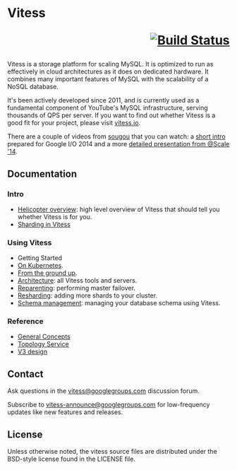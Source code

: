 # Vitess <p align="right">[![Build Status](https://travis-ci.org/junsumida/vitess.svg?branch=master)](https://travis-ci.org/youtube/vitess/builds)</p>

Vitess is a storage platform for scaling MySQL.
It is optimized to run as effectively in cloud architectures as it does on dedicated hardware.
It combines many important features of MySQL with the scalability of a NoSQL database.

It's been actively developed since 2011, and is currently used as
a fundamental component of YouTube's MySQL infrastructure, serving thousands of
QPS per server. If you want to find out whether Vitess is a good fit for your
project, please visit [vitess.io](http://vitess.io).

There are a couple of videos from [sougou](https://github.com/sougou) that you can watch:
a [short intro](http://youtu.be/midJ6b1LkA0) prepared for Google I/O 2014
and a more [detailed presentation from @Scale '14](http://youtu.be/5yDO-tmIoXY).

## Documentation

### Intro

 * [Helicopter overview](http://vitess.io):
     high level overview of Vitess that should tell you whether Vitess is for you.
 * [Sharding in Vitess](http://vitess.io/user-guide/sharding.html)

### Using Vitess

 * Getting Started
  * [On Kubernetes](http://vitess.io/getting-started/).
  * [From the ground up](http://vitess.io/getting-started/local-instance.html).
 * [Architecture](http://vitess.io/overview/#architecture):
     all Vitess tools and servers.
 * [Reparenting](http://vitess.io/doc/Reparenting):
     performing master failover.
 * [Resharding](http://vitess.io/user-guide/sharding.html#resharding):
     adding more shards to your cluster.
 * [Schema management](http://vitess.io/doc/SchemaManagement):
     managing your database schema using Vitess.

### Reference

 * [General Concepts](http://vitess.io/overview/concepts.html)
 * [Topology Service](http://vitess.io/doc/TopologyService)
 * [V3 design](http://vitess.io/doc/VTGateV3)

## Contact

Ask questions in the
[vitess@googlegroups.com](https://groups.google.com/forum/#!forum/vitess)
discussion forum.

Subscribe to
[vitess-announce@googlegroups.com](https://groups.google.com/forum/#!forum/vitess-announce)
for low-frequency updates like new features and releases.

## License

Unless otherwise noted, the vitess source files are distributed
under the BSD-style license found in the LICENSE file.
